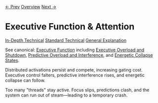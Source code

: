 <link rel="stylesheet" href="../assets/css/tabs.css">
<script src="../assets/js/tabstate.js"></script>

<div class="navline">
  <a data-nav href="./stimming-reactive-loops.md">← Prev</a>
  <a data-nav href="../index.md">Overview</a>
  <a data-nav href="./predictive-coding-learning.md">Next →</a>
</div>

# Executive Function & Attention

<div class="tabset">
  <div class="tab-choices">
    <a href="#" data-tab="tab-tech">In-Depth Technical</a>
    <a href="#" data-tab="tab-std">Standard Technical</a>
    <a href="#" data-tab="tab-gen">General Explanation</a>
  </div>

  <div id="tab-tech" class="tab-panel">
    <p class="note">
      See canonical: <a href="../higher-resolution-hypothesis.md#executive-function-and-attention">Executive Function</a> including
      <a href="../higher-resolution-hypothesis.md#executive-overload-and-shutdown">Executive Overload and Shutdown</a>,
      <a href="../higher-resolution-hypothesis.md#predictive-overload-and-interference">Predictive Overload and Interference</a>, and
      <a href="../higher-resolution-hypothesis.md#energetic-collapse-states-shutdowns-and-meltdowns">Energetic Collapse States</a>.
    </p>
  </div>

  <div id="tab-std" class="tab-panel">
    <p>Distributed activations persist and compete, increasing gating cost. Executive control falters, predictive interference rises, and energetic collapse can follow.</p>
  </div>

  <div id="tab-gen" class="tab-panel">
    <p>Too many "threads" stay active. Focus slips, predictions clash, and the system can run out of steam—leading to a temporary crash.</p>
  </div>
</div>
